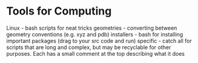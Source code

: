 # Tools for Computing
Linux - bash scripts for neat tricks
geometries - converting between geometry conventions (e.g. xyz and pdb)
installers - bash for installing important packages (drag to your src code and run)
specific - catch all for scripts that are long and complex, but may be recyclable 
	for other purposes. Each has a small comment at the top describing what it does
